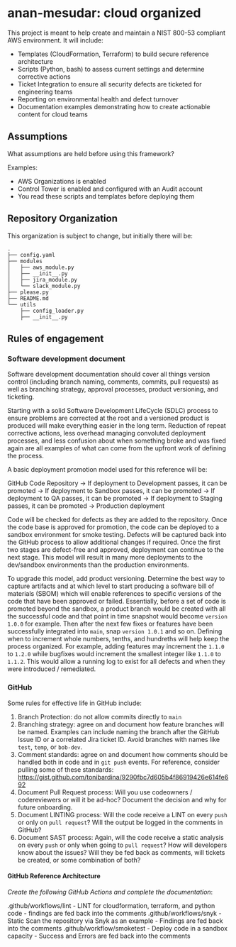 # anan-mesudar: cloud organized

This project is meant to help create and maintain a NIST 800-53 compliant AWS environment. It will include:

- Templates (CloudFormation, Terraform) to build secure reference architecture
- Scripts (Python, bash) to assess current settings and determine corrective actions
- Ticket Integration to ensure all security defects are ticketed for engineering teams
- Reporting on environmental health and defect turnover
- Documentation examples demonstrating how to create actionable content for cloud teams

## Assumptions

What assumptions are held before using this framework?

Examples:

- AWS Organizations is enabled
- Control Tower is enabled and configured with an Audit account
- You read these scripts and templates before deploying them

## Repository Organization

This organization is subject to change, but initially there will be:

```
.
├── config.yaml
├── modules
│   ├── aws_module.py
│   ├── __init__.py
│   ├── jira_module.py
│   └── slack_module.py
├── please.py
├── README.md
└── utils
    ├── config_loader.py
    ├── __init__.py
```

## Rules of engagement

### Software development document

Software development documentation should cover all things version control (including branch naming, comments, commits, pull requests) as well as branching strategy, approval processes, product versioning, and ticketing.

Starting with a solid Software Development LifeCycle (SDLC) process to ensure problems are corrected at the root and a versioned product is produced will make everything easier in the long term. Reduction of repeat corrective actions, less overhead managing convoluted deployment processes, and less confusion about when something broke and was fixed again are all examples of what can come from the upfront work of defining the process.

A basic deployment promotion model used for this reference will be:

GitHub Code Repository
-> If deployment to Development passes, it can be promoted
    -> If deployment to Sandbox passes, it can be promoted
        -> If deployment to QA passes, it can be promoted
            -> If deployment to Staging passes, it can be promoted
                -> Production deployment

Code will be checked for defects as they are added to the repository. Once the code base is approved for promotion, the code can be deployed to a sandbox environment for smoke testing. Defects will be captured back into the GitHub process to allow additional changes if required. Once the first two stages are defect-free and approved, deployment can continue to the next stage. This model will result in many more deployments to the dev/sandbox environments than the production environments.

To upgrade this model, add product versioning. Determine the best way to capture artifacts and at which level to start producing a software bill of materials (SBOM) which will enable references to specific versions of the code that have been approved or failed. Essentially, before a set of code is promoted beyond the sandbox, a product branch would be created with all the successful code and that point in time snapshot would become `version 1.0.0` for example. Then after the next few fixes or features have been successfully integrated into `main`, snap `version 1.0.1` and so on. Defining when to increment whole numbers, tenths, and hundreths will help keep the process organized. For example, adding features may increment the `1.1.0` to `1.2.0` while bugfixes would increment the smallest integer like `1.1.0` to `1.1.2`. This would allow a running log to exist for all defects and when they were introduced / remediated.

### GitHub

Some rules for effective life in GitHub include:

1. Branch Protection: do not allow commits directly to `main`
2. Branching strategy: agree on and document how feature branches will be named. Examples can include naming the branch after the GitHub Issue ID or a correlated Jira ticket ID. Avoid branches with names like `test`, `temp`, or `bob-dev`.
3. Comment standards: agree on and document how comments should be handled both in code and in `git push` events. For reference, consider pulling some of these standards: https://gist.github.com/tonibardina/9290fbc7d605b4f86919426e614fe692
4. Document Pull Request process: Will you use codeowners / codereviewers or will it be ad-hoc? Document the decision and why for future onboarding.
5. Document LINTING process: Will the code receive a LINT on every `push` or only on `pull request`? Will the output be logged in the comments in GitHub?
6. Document SAST process: Again, will the code receive a static analysis on every `push` or only when going to `pull request`? How will developers know about the issues? Will they be fed back as comments, will tickets be created, or some combination of both?

#### GitHub Reference Architecture

*Create the following GitHub Actions and complete the documentation*:

.github/workflows/lint
    - LINT for cloudformation, terraform, and python code
    - findings are fed back into the comments
.github/workflows/snyk
    - Static Scan the repository via Snyk as an example
    - Findings are fed back into the comments
.github/workflow/smoketest
    - Deploy code in a sandbox capacity
    - Success and Errors are fed back into the comments
